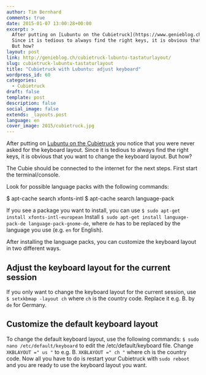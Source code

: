 ```yaml
---
author: Tim Bernhard
comments: true
date: 2015-01-07 13:00:28+00:00
excerpt: >
  After putting on [Lubuntu on the Cubietruck](https://www.genieblog.ch/blog/en/2015/lubuntu-als-standardbetriebssystem-auf-dem-cubietruck-per-mac) you notice that you were never asked for the keyboard layout.
  Since it is tedious to always find the right keys, it is obvious that you want to change the keyboard layout.
  But how?
layout: post
link: http://genieblog.ch/cubietruck-lubuntu-tastaturlayout/
slug: cubietruck-lubuntu-tastaturlayout
title: "Cubietruck with Lubuntu: adjust keyboard"
wordpress_id: 60
categories:
  - Cubietruck
draft: false
template: post
description: false
social_image: false
extends: _layouts.post
language: en
cover_image: 2015/cubietruck.jpg
---
```


After putting on [Lubuntu on the Cubietruck](https://www.genieblog.ch/blog/en/2015/lubuntu-als-standardbetriebssystem-auf-dem-cubietruck-per-mac) you notice that you were never asked for the keyboard layout.
Since it is tedious to always find the right keys, it is obvious that you want to change the keyboard layout.
But how?

The Cubie should be connected to the internet for the next steps.
First start the terminal/console.

Look for possible language packs with the following commands:

  $ apt-cache search xfonts-intl
  $ apt-cache search language-pack

If you see a package you want to install, you can use `$ sudo apt-get install xfonts-intl-european`
Install `$ sudo apt-get install language-pack-de language-pack-gnome-de`, where `de` has to be replaced by the language you use (e.g. `en` for English).

After installing the language packs, you can customize the keyboard layout in two different ways.

## Adjust the keyboard layout for the current session

If you only want to change the keyboard layout for the current session, use `$ setxkbmap -layout ch` where `ch` is the country code.
Replace it e.g.
B. by `de` for Germany.

## Customize the default keyboard layout

To change the default keyboard layout, use the following commands:
`$ sudo nano /etc/default/keyboard`
to edit the /etc/default/keyboard file.
Change `XKBLAYOUT =" us "` to e.g.
B. `XKBLAYOUT =" ch "` where ch is the country code.
Now all you have to do is restart your Cubietruck with `sudo reboot` and you are ready to use the keyboard layout you want.
